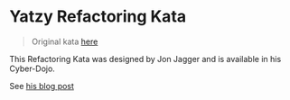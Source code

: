 # Yatzy Refactoring Kata

> Original kata [here](https://github.com/emilybache/Yatzy-Refactoring-Kata)

This Refactoring Kata was designed by Jon Jagger and is available in his Cyber-Dojo. 

See [his blog post](http://jonjagger.blogspot.co.uk/2012/05/yahtzee-cyber-dojo-refactoring-in-java.html)

